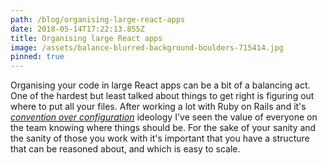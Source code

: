 ```yaml
---
path: /blog/organising-large-react-apps
date: 2018-05-14T17:22:13.855Z
title: Organising large React apps
image: /assets/balance-blurred-background-boulders-715414.jpg
pinned: true
---
```


Organising your code in large React apps can be a bit of a balancing act. One of the hardest but least talked about things to get right is figuring out where to put all your files. After working a lot with Ruby on Rails and it's [_convention over configuration_](https://en.wikipedia.org/wiki/Convention_over_configuration) ideology I've seen the value of everyone on the team knowing where things should be. For the sake of your sanity and the sanity of those you work with it's important that you have a structure that can be reasoned about, and which is easy to scale.
